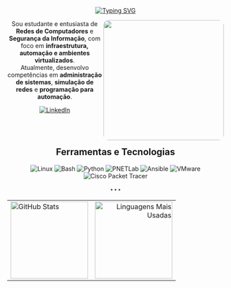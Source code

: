 
<div align="center">
  
[![Typing SVG](https://readme-typing-svg.demolab.com?font=Fira+Code&pause=1000&width=435&lines=Ol%C3%A1%2C+eu+sou+o+Murilo!;Amo+redes+e+seguran%C3%A7a+)](https://git.io/typing-svg)

<div align="center">
  <img src="https://github.com/user-attachments/assets/88e62895-1d98-4dcf-8b9b-5302854f3c86" width="280px" align="right" style="border-radius: 12px;"/>
</div>

Sou estudante e entusiasta de **Redes de Computadores** e **Segurança da Informação**, com foco em **infraestrutura, automação e ambientes virtualizados**.  
Atualmente, desenvolvo competências em **administração de sistemas**, **simulação de redes** e **programação para automação**.  

<p align="center">
  <a href="https://www.linkedin.com/in/murilocardoso7" target="_blank">
    <img src="https://img.shields.io/badge/LinkedIn-0A66C2?style=for-the-badge&logo=linkedin&logoColor=white" alt="LinkedIn"/>
  </a>
</p>

<br><br>

## Ferramentas e Tecnologias

![Linux](https://img.shields.io/badge/Linux-FCC624?style=for-the-badge&logo=linux&logoColor=black)
![Bash](https://img.shields.io/badge/Bash-4EAA25?style=for-the-badge&logo=gnubash&logoColor=white)
![Python](https://img.shields.io/badge/Python-3776AB?style=for-the-badge&logo=python&logoColor=white)
![PNETLab](https://img.shields.io/badge/PNETLab-0A84FF?style=for-the-badge&logo=gnometerminal&logoColor=white)
![Ansible](https://img.shields.io/badge/Ansible-EE0000?style=for-the-badge&logo=ansible&logoColor=white)
![VMware](https://img.shields.io/badge/VMware-607078?style=for-the-badge&logo=vmware&logoColor=white)
![Cisco Packet Tracer](https://img.shields.io/badge/Cisco%20Packet%20Tracer-0D6EFD?style=for-the-badge&logo=cisco&logoColor=white)



<p align="center" style="opacity:0.8;">⬩ ⬩ ⬩</p>

<table style="width:100%;">
  <tr>
    <td align="left">
      <img height="180em" src="https://github-readme-stats.vercel.app/api?username=murilocardoso7&show_icons=true&theme=default&hide_border=false&locale=pt-br" alt="GitHub Stats" />
    </td>
    <td align="right">
      <img height="180em" src="https://github-readme-stats.vercel.app/api/top-langs?username=murilocardoso7&show_icons=true&layout=compact&theme=default&locale=pt-br" alt="Linguagens Mais Usadas" />
    </td>
  </tr>
  
</table>


</div>


